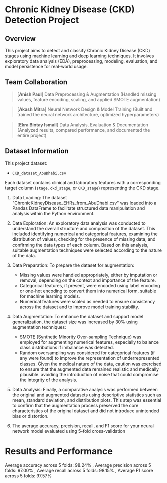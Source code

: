 #  Chronic Kidney Disease (CKD) Detection Project

##  Overview
This project aims to detect and classify Chronic Kidney Disease (CKD) stages using machine learning and deep learning techniques. It involves exploratory data analysis (EDA), preprocessing, modeling, evaluation, and model persistence for real-world usage.

## Team Collaboration
> [**Anish Paul**]
> Data Preprocessing & Augmentation
> (Handled missing values, feature encoding, scaling, and applied SMOTE augmentation)

> [**Akash Mitra**]
>Neural Network Design & Model Training
> (Built and trained the neural network architecture, optimized hyperparameters)

> [**Ekra Bintay Ismail**]
> Data Analysis, Evaluation & Documentation
> (Analyzed results, compared performance, and documented the entire project)



## Dataset Information

This project dataset:
- `CKD_dataset_AbuDhabi.csv`

Each dataset contains clinical and laboratory features with a corresponding target column (`stage`, `ckd_stage`, or `CKD_stage`) representing the CKD stage.




1. Data Loading:
   The dataset "ChronicKidneyDisease_EHRs_from_AbuDhabi.csv" was loaded into a Pandas DataFrame to facilitate structured data manipulation and analysis within the Python environment.

2. Data Exploration:
   An exploratory data analysis was conducted to understand the overall structure and composition of the dataset. This included identifying numerical and categorical features, examining the distribution of values,
   checking for the presence of missing data, and confirming the data types of each column. Based on this analysis, suitable augmentation techniques were selected according to the nature of the data.

3. Data Preparation:
   To prepare the dataset for augmentation:
   - Missing values were handled appropriately, either by imputation or removal, depending on the context and importance of the feature.
   - Categorical features, if present, were encoded using label encoding or one-hot encoding to convert them into numerical form, suitable for machine learning models.
   - Numerical features were scaled as needed to ensure consistency across the dataset and to improve model training stability.

4. Data Augmentation:
   To enhance the dataset and support model generalization, the dataset size was increased by 30% using augmentation techniques:
   - SMOTE (Synthetic Minority Over-sampling Technique) was employed for augmenting numerical features, especially to balance class distributions if imbalance was detected.
   - Random oversampling was considered for categorical features (if any were found) to improve the representation of underrepresented classes.
   Given the medical nature of the data, caution was exercised to ensure that the augmented data remained realistic and medically plausible.
   avoiding the introduction of noise that could compromise the integrity of the analysis.

5. Data Analysis:
   Finally, a comparative analysis was performed between the original and augmented datasets using descriptive statistics such as mean, standard deviation, and distribution plots. This step was essential to confirm that the augmentation process preserved the core characteristics of the original dataset and did not introduce unintended bias or distortion.

6. The average accuracy, precision, recall, and F1 score for your neural network model evaluated using 5-fold cross-validation

# Results and Performance
Average accuracy across 5 folds: 98.24% ,
Average precision across 5 folds: 97.00% ,
Average recall across 5 folds: 98.15% ,
Average F1 score across 5 folds: 97.57%


